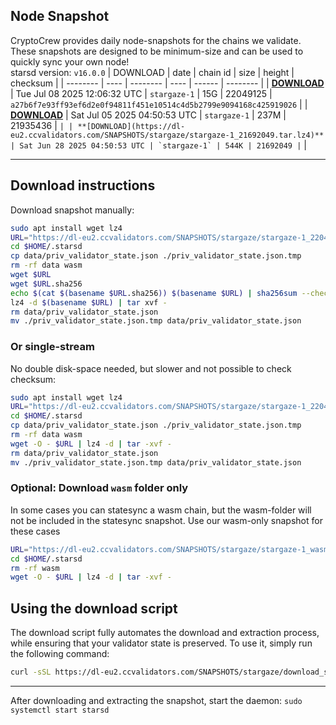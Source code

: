 ## Node Snapshot
CryptoCrew provides daily node-snapshots for the chains we validate. These snapshots are designed to be minimum-size and can be used to quickly sync your own node!  
starsd version: `v16.0.0`
| DOWNLOAD | date | chain id | size | height | checksum |
| -------- | ---- | -------- | ---- | ------ | -------- |
| **[DOWNLOAD](https://dl-eu2.ccvalidators.com/SNAPSHOTS/stargaze/stargaze-1_22049125.tar.lz4)** | Tue Jul 08 2025 12:06:32 UTC | `stargaze-1` | 15G | 22049125 | `a27b6f7e93ff93ef6d2e0f94811f451e10514c4d5b2799e9094168c425919026` |
| **[DOWNLOAD](https://dl-eu2.ccvalidators.com/SNAPSHOTS/stargaze/stargaze-1_21935436.tar.lz4)** | Sat Jul 05 2025 04:50:53 UTC | `stargaze-1` | 237M | 21935436 | `` |
| **[DOWNLOAD](https://dl-eu2.ccvalidators.com/SNAPSHOTS/stargaze/stargaze-1_21692049.tar.lz4)** | Sat Jun 28 2025 04:50:53 UTC | `stargaze-1` | 544K | 21692049 | `` |

---

## Download instructions
Download snapshot manually:
```sh
sudo apt install wget lz4
URL="https://dl-eu2.ccvalidators.com/SNAPSHOTS/stargaze/stargaze-1_22049125.tar.lz4"
cd $HOME/.starsd
cp data/priv_validator_state.json ./priv_validator_state.json.tmp
rm -rf data wasm
wget $URL
wget $URL.sha256
echo $(cat $(basename $URL.sha256)) $(basename $URL) | sha256sum --check
lz4 -d $(basename $URL) | tar xvf -
rm data/priv_validator_state.json
mv ./priv_validator_state.json.tmp data/priv_validator_state.json
```

### Or single-stream
No double disk-space needed, but slower and not possible to check checksum:
```sh
sudo apt install wget lz4
URL="https://dl-eu2.ccvalidators.com/SNAPSHOTS/stargaze/stargaze-1_22049125.tar.lz4"
cd $HOME/.starsd
cp data/priv_validator_state.json ./priv_validator_state.json.tmp
rm -rf data wasm
wget -O - $URL | lz4 -d | tar -xvf -
rm data/priv_validator_state.json
mv ./priv_validator_state.json.tmp data/priv_validator_state.json
```

### Optional: Download `wasm` folder only
In some cases you can statesync a wasm chain, but the wasm-folder will not be included in the statesync snapshot. Use our wasm-only snapshot for these cases
```sh
URL="https://dl-eu2.ccvalidators.com/SNAPSHOTS/stargaze/stargaze-1_wasm.tar.lz4"
cd $HOME/.starsd
rm -rf wasm
wget -O - $URL | lz4 -d | tar -xvf -
```



## Using the download script

The download script fully automates the download and extraction process, while ensuring that your validator state is preserved. To use it, simply run the following command:
```sh
curl -sSL https://dl-eu2.ccvalidators.com/SNAPSHOTS/stargaze/download_snapshot.sh | bash
```
---

After downloading and extracting the snapshot, start the daemon: `sudo systemctl start starsd`

